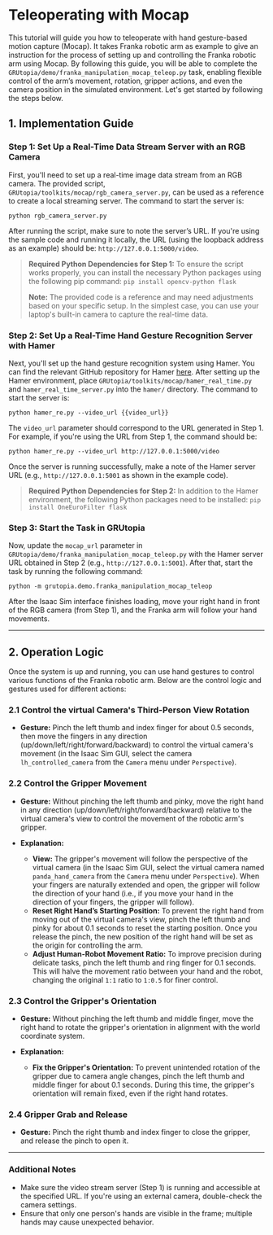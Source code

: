# Teleoperating with Mocap

This tutorial will guide you how to teleoperate with hand gesture-based motion capture (Mocap). It takes Franka robotic arm as example to give an instruction for the process of setting up and controlling the Franka robotic arm using Mocap. By following this guide, you will be able to complete the `GRUtopia/demo/franka_manipulation_mocap_teleop.py` task, enabling flexible control of the arm’s movement, rotation, gripper actions, and even the camera position in the simulated environment. Let's get started by following the steps below.

## 1. Implementation Guide

### Step 1: Set Up a Real-Time Data Stream Server with an RGB Camera

First, you'll need to set up a real-time image data stream from an RGB camera. The provided script, `GRUtopia/toolkits/mocap/rgb_camera_server.py`, can be used as a reference to create a local streaming server. The command to start the server is:

```
python rgb_camera_server.py
```

After running the script, make sure to note the server’s URL. If you're using the sample code and running it locally, the URL (using the loopback address as an example) should be: `http://127.0.0.1:5000/video`.

> **Required Python Dependencies for Step 1:**
> To ensure the script works properly, you can install the necessary Python packages using the following pip command: `pip install opencv-python flask`
>
> **Note:**
> The provided code is a reference and may need adjustments based on your specific setup. In the simplest case, you can use your laptop's built-in camera to capture the real-time data.


### Step 2: Set Up a Real-Time Hand Gesture Recognition Server with Hamer

Next, you'll set up the hand gesture recognition system using Hamer. You can find the relevant GitHub repository for Hamer [here](https://github.com/geopavlakos/hamer). After setting up the Hamer environment, place `GRUtopia/toolkits/mocap/hamer_real_time.py` and `hamer_real_time_server.py` into the `hamer/` directory. The command to start the server is:

```
python hamer_re.py --video_url {{video_url}}
```

The `video_url` parameter should correspond to the URL generated in Step 1. For example, if you're using the URL from Step 1, the command should be:

```
python hamer_re.py --video_url http://127.0.0.1:5000/video
```

Once the server is running successfully, make a note of the Hamer server URL (e.g., `http://127.0.0.1:5001` as shown in the example code).

> **Required Python Dependencies for Step 2:**
> In addition to the Hamer environment, the following Python packages need to be installed: `pip install OneEuroFilter flask`


### Step 3: Start the Task in GRUtopia

Now, update the `mocap_url` parameter in `GRUtopia/demo/franka_manipulation_mocap_teleop.py` with the Hamer server URL obtained in Step 2 (e.g.,  `http://127.0.0.1:5001`). After that, start the task by running the following command:

```
python -m grutopia.demo.franka_manipulation_mocap_teleop
```

After the Isaac Sim interface finishes loading, move your right hand in front of the RGB camera (from Step 1), and the Franka arm will follow your hand movements.

---

## 2. Operation Logic

Once the system is up and running, you can use hand gestures to control various functions of the Franka robotic arm. Below are the control logic and gestures used for different actions:

### 2.1 Control the virtual Camera's Third-Person View Rotation

- **Gesture:** Pinch the left thumb and index finger for about 0.5 seconds, then move the fingers in any direction (up/down/left/right/forward/backward) to control the virtual camera's movement (in the Isaac Sim GUI, select the camera `lh_controlled_camera` from the `Camera` menu under `Perspective`).

### 2.2 Control the Gripper Movement

- **Gesture:** Without pinching the left thumb and pinky, move the right hand in any direction (up/down/left/right/forward/backward) relative to the virtual camera's view to control the movement of the robotic arm's gripper.

- **Explanation:**
  - **View:** The gripper's movement will follow the perspective of the virtual camera (in the Isaac Sim GUI, select the virtual camera named `panda_hand_camera` from the `Camera` menu under `Perspective`). When your fingers are naturally extended and open, the gripper will follow the direction of your hand (i.e., if you move your hand in the direction of your fingers, the gripper will follow).
  - **Reset Right Hand’s Starting Position:** To prevent the right hand from moving out of the virtual camera's view, pinch the left thumb and pinky for about 0.1 seconds to reset the starting position. Once you release the pinch, the new position of the right hand will be set as the origin for controlling the arm.
  - **Adjust Human-Robot Movement Ratio:** To improve precision during delicate tasks, pinch the left thumb and ring finger for 0.1 seconds. This will halve the movement ratio between your hand and the robot, changing the original `1:1` ratio to `1:0.5` for finer control.

### 2.3 Control the Gripper's Orientation

- **Gesture:** Without pinching the left thumb and middle finger, move the right hand to rotate the gripper's orientation in alignment with the world coordinate system.

- **Explanation:**
  - **Fix the Gripper's Orientation:** To prevent unintended rotation of the gripper due to camera angle changes, pinch the left thumb and middle finger for about 0.1 seconds. During this time, the gripper's orientation will remain fixed, even if the right hand rotates.

### 2.4 Gripper Grab and Release

- **Gesture:** Pinch the right thumb and index finger to close the gripper, and release the pinch to open it.

---

### Additional Notes

- Make sure the video stream server (Step 1) is running and accessible at the specified URL. If you're using an external camera, double-check the camera settings.
- Ensure that only one person's hands are visible in the frame; multiple hands may cause unexpected behavior.
